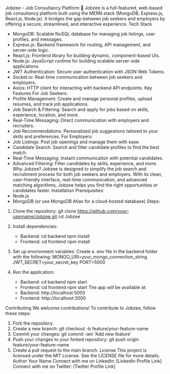 Jobzee - Job Consultancy Platform 🚀
Jobzee is a full-featured, web-based job consultancy platform built using the MERN stack (MongoDB, Express.js, React.js, Node.js). It bridges the gap between job seekers and employers by offering a secure, streamlined, and interactive experience.
Tech Stack
- MongoDB: Scalable NoSQL database for managing job listings, user profiles, and messages.
- Express.js: Backend framework for routing, API management, and server-side logic.
- React.js: Frontend library for building dynamic, component-based UIs.
- Node.js: JavaScript runtime for building scalable server-side applications.
- JWT Authentication: Secure user authentication with JSON Web Tokens.
- Socket.io: Real-time communication between job seekers and employers.
- Axios: HTTP client for interacting with backend API endpoints.
Key Features
For Job Seekers:
- Profile Management: Create and manage personal profiles, upload resumes, and track job applications.
- Job Search & Filtering: Search and apply for jobs based on skills, experience, location, and more.
- Real-Time Messaging: Direct communication with employers and recruiters.
- Job Recommendations: Personalized job suggestions tailored to your skills and preferences.
For Employers:
- Job Listings: Post job openings and manage them with ease.
- Candidate Search: Search and filter candidate profiles to find the best match.
- Real-Time Messaging: Instant communication with potential candidates.
- Advanced Filtering: Filter candidates by skills, experience, and more.
Why Jobzee?
Jobzee is designed to simplify the job search and recruitment process for both job seekers and employers. With its clean, user-friendly interface, real-time communication, and advanced matching algorithms, Jobzee helps you find the right opportunities or candidates faster.
Installation
Prerequisites:
- Node.js
- MongoDB (or use MongoDB Atlas for a cloud-hosted database)
Steps:
1. Clone the repository:
   git clone https://github.com/your-username/Jobzee.git
   cd Jobzee

2. Install dependencies:
   - Backend:
     cd backend
     npm install
   - Frontend:
     cd frontend
     npm install

3. Set up environment variables:
   Create a .env file in the backend folder with the following:
   MONGO_URI=your_mongo_connection_string
   JWT_SECRET=your_secret_key
   PORT=5000

4. Run the application:
   - Backend:
     cd backend
     npm start
   - Frontend:
     cd frontend
     npm start
   The app will be available at:
   - Backend: http://localhost:5000
   - Frontend: http://localhost:3000

Contributing
We welcome contributions! To contribute to Jobzee, follow these steps:
1. Fork the repository.
2. Create a new branch:
   git checkout -b feature/your-feature-name
3. Commit your changes:
   git commit -am 'Add new feature'
4. Push your changes to your forked repository:
   git push origin feature/your-feature-name
5. Create a pull request to the main branch.
License
This project is licensed under the MIT License. See the LICENSE file for more details.
Author
Your Name
Connect with me on LinkedIn: [LinkedIn Profile Link]
Connect with me on Twitter: [Twitter Profile Link]
